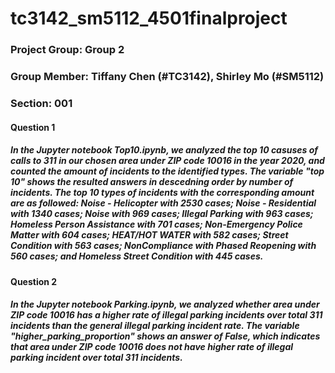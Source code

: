 # tc3142_sm5112_4501finalproject

### Project Group: Group 2
### Group Member: Tiffany Chen (#TC3142), Shirley Mo (#SM5112)
### Section: 001

#### __Question 1__
##### In the Jupyter notebook Top10.ipynb, we analyzed the top 10 casuses of calls to 311 in our chosen area under ZIP code 10016 in the year 2020, and counted the amount of incidents to the identified types. The variable "top 10" shows the resulted answers in descedning order by number of incidents. The top 10 types of incidents with the corresponding amount are as followed: Noise - Helicopter with 2530 cases; Noise - Residential with 1340 cases; Noise with 969 cases; Illegal Parking with 963 cases; Homeless Person Assistance with 701 cases; Non-Emergency Police Matter with 604 cases; HEAT/HOT WATER with 582 cases; Street Condition with 563 cases; NonCompliance with Phased Reopening with 560 cases; and Homeless Street Condition with 445 cases. 

#### __Question 2__ 
##### In the Jupyter notebook Parking.ipynb, we analyzed whether area under ZIP code 10016 has a higher rate of illegal parking incidents over total 311 incidents than the general illegal parking incident rate. The variable "higher_parking_proportion" shows an answer of False, which indicates that area under ZIP code 10016 does not have higher rate of illegal parking incident over total 311 incidents. 

